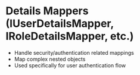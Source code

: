 # Details Mappers (IUserDetailsMapper, IRoleDetailsMapper, etc.)

- Handle security/authentication related mappings
- Map complex nested objects
- Used specifically for user authentication flow